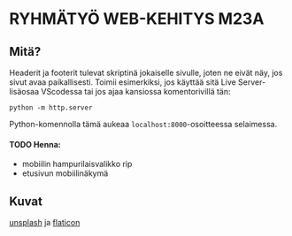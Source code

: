 # RYHMÄTYÖ WEB-KEHITYS M23A

## Mitä?
Headerit ja footerit tulevat skriptinä jokaiselle sivulle, joten ne eivät näy, jos sivut avaa paikallisesti. Toimii esimerkiksi, jos käyttää sitä Live Server-lisäosaa VScodessa tai jos ajaa kansiossa komentorivillä tän:

`python -m http.server`

Python-komennolla tämä aukeaa `localhost:8000`-osoitteessa selaimessa. 

#### TODO Henna:
 - mobiilin hampurilaisvalikko rip
 - etusivun mobiilinäkymä

 ## Kuvat
[unsplash](https://unsplash.com/) ja [flaticon](https://www.flaticon.com/)
